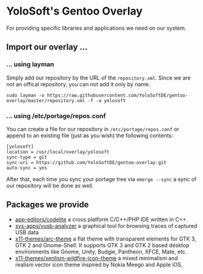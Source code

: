 # YoloSoft's Gentoo Overlay

For providing specific libraries and applications we need on our system.


## Import our overlay ...

### ... using layman

Simply add our repository by the URL of the `repository.xml`. Since we are not an offical repository, you can not add it only by name.

```
sudo layman -o https://raw.githubusercontent.com/YoloSoftDE/gentoo-overlay/master/repository.xml -f -a yolosoft
```

### ... using /etc/portage/repos.conf

You can create a file for our repository in `/etc/portage/repos.conf` or append to an existing file (just as you wish) the following contents:

```
[yolosoft]
location = /usr/local/overlay/yolosoft
sync-type = git
sync-uri = https://github.com/YoloSoftDE/gentoo-overlay.git
auto-sync = yes
```

After that, each time you sync your portage tree via `emerge --sync` a sync of our repository will be done as well.

## Packages we provide

* [app-editors/codelite](http://codelite.org/) a cross platform C/C++/PHP IDE written in C++.
* [sys-apps/vusb-analyzer](http://vusb-analyzer.sourceforge.net) a graphical tool for browsing traces of captured USB data
* [x11-themes/arc-theme](https://github.com/horst3180/Arc-theme) a flat theme with transparent elements for GTK 3, GTK 2 and Gnome-Shell. It supports GTK 3 and GTK 2 based desktop environments like Gnome, Unity, Budgie, Pantheon, XFCE, Mate, etc.
* [x11-themes/xenlism-wildfire-icon-theme](http://xenlism.github.io/wildfire/) a mixed minimalism and realism vector icon theme inspired by Nokia Meego and Apple iOS.
